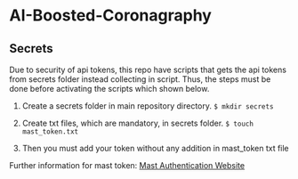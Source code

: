 # AI-Boosted-Coronagraphy


## Secrets

Due to security of api tokens, this repo have scripts that gets the api tokens from secrets folder instead collecting in script. Thus, the steps must be done before activating the scripts which shown below.

1. Create a secrets folder in main repository directory. 
`$ mkdir secrets`

2. Create txt files, which are mandatory, in secrets folder. 
`$ touch mast_token.txt`

3. Then you must add your token without any addition in mast_token txt file

Further information for mast token: [Mast Authentication Website](https://auth.mast.stsci.edu/info "Mast Authentication Website")